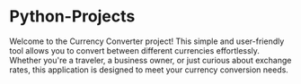 # Python-Projects
Welcome to the Currency Converter project! This simple and user-friendly tool allows you to convert between different currencies effortlessly. Whether you're a traveler, a business owner, or just curious about exchange rates, this application is designed to meet your currency conversion needs.
